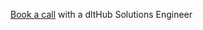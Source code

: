 <a href="https://calendar.app.google/EMZRS6YhM11zTGQw7">Book a call</a> with a dltHub Solutions Engineer

